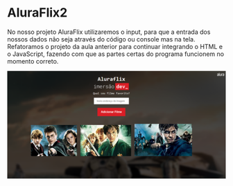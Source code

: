 # AluraFlix2
No nosso projeto AluraFlix utilizaremos o input, para que a entrada dos nossos dados não seja através do código ou console mas na tela. Refatoramos o projeto da aula anterior para continuar integrando o HTML e o JavaScript, fazendo com que as partes certas do programa funcionem no momento correto.

<p>
  <img src=".github/aluraFlix2.png">
</p>
